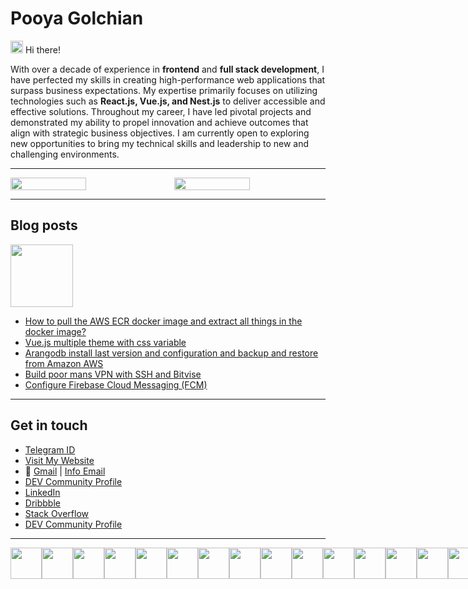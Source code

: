# Pooya Golchian

<div>
<img src="https://user-images.githubusercontent.com/74038190/214644152-52f47eb3-5e31-4f47-8758-05c9468d5596.gif" width="20" height="20" />
Hi there!
</div>

With over a decade of experience in **frontend** and **full stack development**, I have perfected my skills in creating high-performance web applications that surpass business expectations. My expertise primarily focuses on utilizing technologies such as **React.js, Vue.js, and Nest.js** to deliver accessible and effective solutions. Throughout my career, I have led pivotal projects and demonstrated my ability to propel innovation and achieve outcomes that align with strategic business objectives. I am currently open to exploring new opportunities to bring my technical skills and leadership to new and challenging environments.

---

<div style="display:flex">
  <img src="https://github-readme-stats.vercel.app/api?username=pooyagolchian&show_icons=true&theme=dark" style="width: 50%; margin-right: 20px" />
  <img src="https://streak-stats.demolab.com?user=pooyagolchian&theme=react" style="width: 50%;" />
</div>

---

## Blog posts

<img src="https://media3.giphy.com/media/v1.Y2lkPTc5MGI3NjExbGJ6ZWN5YTk2ZjdkOWlvMHR2MGhmbDNvaTZjMDB6bjhuM3p3M29pdiZlcD12MV9pbnRlcm5hbF9naWZfYnlfaWQmY3Q9cw/WUlplcMpOCEmTGBtBW/giphy.gif" width="100" style="display:inline-block" />

<!-- BLOG-POST-LIST:START -->
- [How to pull the AWS ECR docker image and extract all things in the docker image?](https://pooya.blog/posts/aws-ecr-pull-and-extract/)
- [Vue.js multiple theme with css variable](https://pooya.blog/posts/vue-multiple-theme/)
- [Arangodb install last version and configuration and backup and restore from Amazon AWS](https://pooya.blog/posts/arangodb-devops/)
- [Build poor mans VPN with SSH and Bitvise](https://pooya.blog/posts/ssh-tunnel/)
- [Configure Firebase Cloud Messaging &lpar;FCM&rpar;](https://pooya.blog/posts/configure-fcm/)
<!-- BLOG-POST-LIST:END -->

---

## Get in touch

- [Telegram ID](https://t.me/icoder)
- [Visit My Website](https://pooya.blog)
- 📩 [Gmail](mailto:pooya.golchian@gmail.com) | [Info Email](mailto:info@pooya.blog)
- [DEV Community Profile](https://dev.to/pooyagolchian)
- [LinkedIn](https://www.linkedin.com/in/pooyagolchian/)
- [Dribbble](https://dribbble.com/pooyagolchian)
- [Stack Overflow](https://stackoverflow.com/users/2257357/pooya-golchian)
- [DEV Community Profile](https://dev.to/pooyagolchian)

---
<div style="display:flex; flex-direction: row">
<img src="https://user-images.githubusercontent.com/74038190/216649421-9e9387cc-b2d3-4375-97e2-f4c43373d3ae.gif" width="50" style="display:inline-block" />
<img src="https://cdn.jsdelivr.net/gh/devicons/devicon@latest/icons/javascript/javascript-original.svg" width="50"  style="display:inline-block" />
<img src="https://cdn.jsdelivr.net/gh/devicons/devicon@latest/icons/nestjs/nestjs-original.svg" width="50"  style="display:inline-block" />
<img src="https://cdn.jsdelivr.net/gh/devicons/devicon@latest/icons/react/react-original.svg" width="50" style="display:inline-block" />
<img src="https://cdn.jsdelivr.net/gh/devicons/devicon@latest/icons/vuejs/vuejs-original.svg" width="50" style="display:inline-block"/>
<img src="https://cdn.jsdelivr.net/gh/devicons/devicon@latest/icons/redux/redux-original.svg" width="50" style="display:inline-block" />
<img src="https://cdn.jsdelivr.net/gh/devicons/devicon@latest/icons/amazonwebservices/amazonwebservices-original-wordmark.svg" width="50" style="display:inline-block"/>
<img src="https://cdn.jsdelivr.net/gh/devicons/devicon@latest/icons/typescript/typescript-original.svg" width="50" style="display:inline-block" />
<img src="https://cdn.jsdelivr.net/gh/devicons/devicon@latest/icons/nextjs/nextjs-plain.svg" width="50" style="display:inline-block"/>
<img src="https://cdn.jsdelivr.net/gh/devicons/devicon@latest/icons/astro/astro-original.svg" width="50" style="display:inline-block" />
<img src="https://cdn.jsdelivr.net/gh/devicons/devicon@latest/icons/sass/sass-original.svg" width="50" style="display:inline-block"  />
<img src="https://cdn.jsdelivr.net/gh/devicons/devicon@latest/icons/tailwindcss/tailwindcss-original.svg" width="50" style="display:inline-block" />
<img src="https://cdn.jsdelivr.net/gh/devicons/devicon@latest/icons/githubactions/githubactions-original.svg" width="50" style="display:inline-block"/>
<img src="https://cdn.jsdelivr.net/gh/devicons/devicon@latest/icons/postgresql/postgresql-original.svg"  width="50" style="display:inline-block"/>
<img src="https://cdn.jsdelivr.net/gh/devicons/devicon@latest/icons/mongodb/mongodb-original.svg"  width="50" style="display:inline-block" />

</div>

